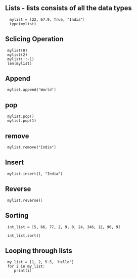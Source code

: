 ## Lists - lists consists of all the data types
      mylist = [22, 67.9, True, "India"]
      type(mylist)
      
## Sclicing Operation
     mylist(0)
     mylist(2)
     mylist(::-1)
     len(mylist)

## Append
     mylist.append('World')

## pop
     mylist.pop()
     mylist.pop(1)
     
## remove
     mylist.remove("India")
     
## Insert
     mylist.insert(1, "India")
     
## Reverse
     mylist.reverse()
     
## Sorting
     int_list = [5, 66, 77, 2, 9, 0, 24, 346, 12, 90, 9]
     
     int_list.sort()
     
## Looping through lists
     my_list = [1, 2, 5.5, 'Hello']
     for i in my_list:
        print(i)
